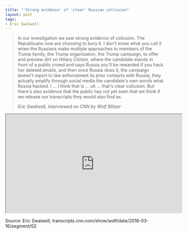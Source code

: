 ```yaml
---
title: "'Strong evidence' of 'clear' Russian collusion"
layout: post
tags:
- Eric Swalwell
---
```


> In our investigation we saw strong evidence of collusion. The Republicans now are choosing to bury it. I don't know what you call it when the Russians make multiple approaches to members of the Trump family, the Trump organization, the Trump campaign, to offer and preview dirt on Hillary Clinton, where the candidate stands in front of a public crowd and says Russia you'll be rewarded if you hack her deleted emails, and then once Russia does it, the campaign doesn't report to law enforcement its prior contacts with Russia, they actually amplify through social media the candidate's own words what Russia hacked. I … I think that is … uh … that's clear collusion. But there's also evidence that the public has not yet seen that we think if we release our transcripts they would also find as.
>
> <cite>Eric Swalwall, interviewed on CNN by Wolf Blitzer</cite>

<iframe width="560" height="315" src="https://www.youtube.com/embed/-8na9zJZV-M" title="Eric Swalwell Claims He Had Strong Evidence Of Clear Russian Collusion"></iframe>

Source: Eric Swalwell, transcripts.cnn.com/show/wolf/date/2018-03-16/segment/02
